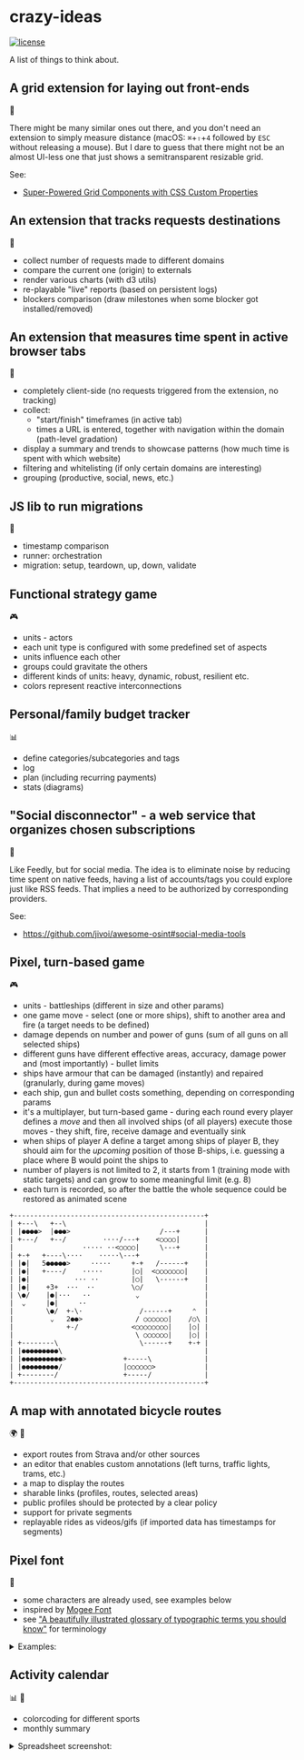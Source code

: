 # crazy-ideas

  [![license][license-image]][license-url]

A list of things to think about.

## A grid extension for laying out front-ends

🔧

There might be many similar ones out there, and you don't need an extension to simply measure distance
(macOS: `⌘`+`⇧`+`4` followed by `ESC` without releasing a mouse).
But I dare to guess that there might not be an almost UI-less one that just shows a semitransparent resizable grid.

See:

* [Super-Powered Grid Components with CSS Custom Properties](https://css-tricks.com/super-power-grid-components-with-css-custom-properties)

## An extension that tracks requests destinations

🔬

* collect number of requests made to different domains
* compare the current one (origin) to externals
* render various charts (with d3 utils)
* re-playable "live" reports (based on persistent logs)
* blockers comparison (draw milestones when some blocker got installed/removed)

## An extension that measures time spent in active browser tabs

🔬

* completely client-side (no requests triggered from the extension, no tracking)
* collect:
  * "start/finish" timeframes (in active tab)
  * times a URL is entered, together with navigation within the domain (path-level gradation)
* display a summary and trends to showcase patterns (how much time is spent with which website)
* filtering and whitelisting (if only certain domains are interesting)
* grouping (productive, social, news, etc.)

## JS lib to run migrations

🔧

* timestamp comparison
* runner: orchestration
* migration: setup, teardown, up, down, validate

## Functional strategy game

🎮

* units - actors
* each unit type is configured with some predefined set of aspects
* units influence each other
* groups could gravitate the others
* different kinds of units: heavy, dynamic, robust, resilient etc.
* colors represent reactive interconnections

## Personal/family budget tracker

📊

* define categories/subcategories and tags
* log
* plan (including recurring payments)
* stats (diagrams)

## "Social disconnector" - a web service that organizes chosen subscriptions

🔭

Like Feedly, but for social media.
The idea is to eliminate noise by reducing time spent on native feeds,
having a list of accounts/tags you could explore just like RSS feeds.
That implies a need to be authorized by corresponding providers.

See:

* https://github.com/jivoi/awesome-osint#social-media-tools

## Pixel, turn-based game

🎮

* units - battleships (different in size and other params)
* one game move - select (one or more ships), shift to another area and fire (a target needs to be defined)
* damage depends on number and power of guns (sum of all guns on all selected ships)
* different guns have different effective areas, accuracy, damage power and (most importantly) - bullet limits
* ships have armour that can be damaged (instantly) and repaired (granularly, during game moves)
* each ship, gun and bullet costs something, depending on corresponding params
* it's a multiplayer, but turn-based game - during each round every player defines a *move* and then all involved ships (of all players) execute those moves - they shift, fire, receive damage and eventually sink
* when ships of player A define a target among ships of player B, they should aim for the *upcoming* position of those B-ships, i.e. guessing a place where B would point the ships to
* number of players is not limited to 2, it starts from 1 (training mode with static targets) and can grow to some meaningful limit (e.g. 8)
* each turn is recorded, so after the battle the whole sequence could be restored as animated scene

```
+-----------------------------------------------+
| +---\   +--\                                  |
| |●●●●>  |●●●>                      /---+      |
| +---/   +--/         ····/---+    <○○○○|      |
|                 ····· ··<○○○○|     \---+      |
| +-+   +----\····    ·····\---+                |
| |●|   5●●●●●>     ·····     +-+   /------+    |
| |●|   +----/    ·····       |○|  <○○○○○○○|    |
| |●|           ··· ··        |○|   \------+    |
| |●|    +3+  ···  ··         \○/               |
| \●/    |●|···   ··           ⌄                |
|  ⌄     |●|     ··                             |
|        \●/  +-\·              /------+     ⌃  |
|         ⌄   2●●>             / ○○○○○○|    /○\ |
|             +-/             <○○○○○○○○|    |○| |
|                              \ ○○○○○○|    |○| |
| +--------\                    \------+    +-+ |
| |●●●●●●●●●\                                   |
| |●●●●●●●●●●>              +-----\             |
| |●●●●●●●●●/               |○○○○○○>            |
| +--------/                +-----/             |
+-----------------------------------------------+
```

## A map with annotated bicycle routes

🌍 🚴

* export routes from Strava and/or other sources
* an editor that enables custom annotations (left turns, traffic lights, trams, etc.)
* a map to display the routes
* sharable links (profiles, routes, selected areas)
* public profiles should be protected by a clear policy
* support for private segments
* replayable rides as videos/gifs (if imported data has timestamps for segments)

## Pixel font

🎨

* some characters are already used, see examples below
* inspired by [Mogee Font](https://github.com/kuzminadya/mogeefont/)
* see ["A beautifully illustrated glossary of typographic terms you should know"](https://www.canva.com/learn/typography-terms/) for terminology

<details>
  <summary>Examples:</summary>

  <a href="https://github.com/music-stats">
    <img
      src="https://avatars2.githubusercontent.com/u/48298354"
      width="115"
      alt="Minimalistic Games"
    />
  </a>

  <a href="https://github.com/music-stats">
    <img
      src="https://avatars1.githubusercontent.com/u/48178221"
      width="115"
      alt="Music Stats"
    />
  </a>

  <a href="https://github.com/color-moose">
    <img
      src="https://avatars1.githubusercontent.com/u/24212226"
      width="115"
      alt="Color Moose"
    />
  </a>

  <a href="https://github.com/jam-keeper">
    <img
      src="https://avatars2.githubusercontent.com/u/46428378"
      width="115"
      alt="Jam Keeper"
    />
  </a>
</details>

## Activity calendar

📊 🏃

* colorcoding for different sports
* monthly summary

<details>
  <summary>Spreadsheet screenshot:</summary>

  <a href="https://user-images.githubusercontent.com/2470363/54423467-0545fe00-4711-11e9-9c56-421782527fdc.png">
    <img
      src="https://user-images.githubusercontent.com/2470363/54423467-0545fe00-4711-11e9-9c56-421782527fdc.png"
      width="375"
      alt="activity calendar"
    />
  </a>
</details>

[license-image]: https://img.shields.io/github/license/oleksmarkh/crazy-ideas.svg?style=flat-square
[license-url]: https://github.com/oleksmarkh/crazy-ideas/blob/master/LICENSE
